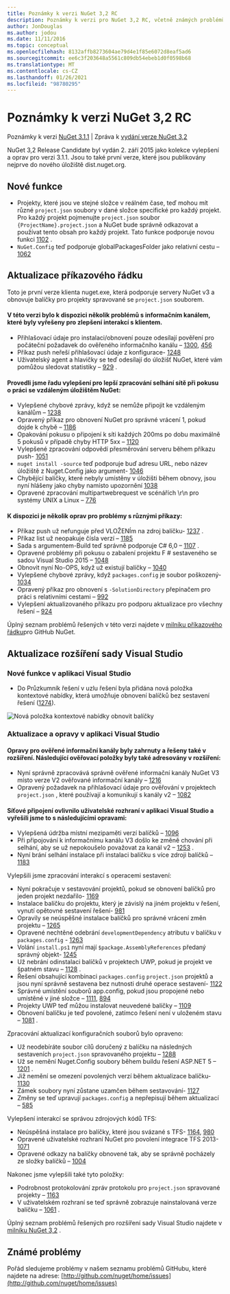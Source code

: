 ```yaml
---
title: Poznámky k verzi NuGet 3,2 RC
description: Poznámky k verzi pro NuGet 3,2 RC, včetně známých problémů, oprav chyb, přidaných funkcí a chcete odeslat obecnou.
author: JonDouglas
ms.author: jodou
ms.date: 11/11/2016
ms.topic: conceptual
ms.openlocfilehash: 8132affb8273604ae79d4e1f85e6072d8eaf5ad6
ms.sourcegitcommit: ee6c3f203648a5561c809db54ebeb1d0f0598b68
ms.translationtype: MT
ms.contentlocale: cs-CZ
ms.lasthandoff: 01/26/2021
ms.locfileid: "98780295"
---
```

# <a name="nuget-32-rc-release-notes"></a>Poznámky k verzi NuGet 3,2 RC

Poznámky k verzi [NuGet 3.1.1](../release-notes/nuget-3.1.1.md)  |  Zpráva k [vydání verze NuGet 3,2](../release-notes/nuget-3.2.md)

NuGet 3,2 Release Candidate byl vydán 2. září 2015 jako kolekce vylepšení a oprav pro verzi 3.1.1.  Jsou to také první verze, které jsou publikovány nejprve do nového úložiště dist.nuget.org.

## <a name="new-features"></a>Nové funkce

* Projekty, které jsou ve stejné složce v reálném čase, teď mohou mít různé `project.json` soubory v dané složce specifické pro každý projekt.  Pro každý projekt pojmenujte `project.json` soubor `{ProjectName}.project.json` a NuGet bude správně odkazovat a používat tento obsah pro každý projekt.  Tato funkce podporuje novou funkci [1102](https://github.com/NuGet/Home/issues/1102) .
* `NuGet.Config` teď podporuje globalPackagesFolder jako relativní cestu – [1062](https://github.com/NuGet/Home/issues/1062)

## <a name="command-line-updates"></a>Aktualizace příkazového řádku

Toto je první verze klienta nuget.exe, která podporuje servery NuGet v3 a obnovuje balíčky pro projekty spravované se `project.json` souborem.

#### <a name="there-were-a-number-of-authenticated-feed-issues-that-were-addressed-in-this-release-to-improve-interactions-with-the-client"></a>V této verzi bylo k dispozici několik problémů s informačním kanálem, které byly vyřešeny pro zlepšení interakcí s klientem.

* Přihlašovací údaje pro instalaci/obnovení pouze odesílají pověření pro počáteční požadavek do ověřeného informačního kanálu – [1300](https://github.com/NuGet/Home/issues/1300), [456](https://github.com/NuGet/Home/issues/456)
* Příkaz push neřeší přihlašovací údaje z konfigurace- [1248](https://github.com/NuGet/Home/issues/1248)
* Uživatelský agent a hlavičky se teď odesílají do úložišť NuGet, které vám pomůžou sledovat statistiky – [929](https://github.com/NuGet/Home/issues/929) .

#### <a name="we-made-a-number-of-improvements-to-better-handle-network-failures-while-attempting-to-work-with-a-remote-nuget-repository"></a>Provedli jsme řadu vylepšení pro lepší zpracování selhání sítě při pokusu o práci se vzdáleným úložištěm NuGet:

* Vylepšené chybové zprávy, když se nemůže připojit ke vzdáleným kanálům – [1238](https://github.com/NuGet/Home/issues/1238)
* Opravený příkaz pro obnovení NuGet pro správné vrácení 1, pokud dojde k chybě – [1186](https://github.com/NuGet/Home/issues/1186)
* Opakování pokusu o připojení k síti každých 200ms po dobu maximálně 5 pokusů v případě chyby HTTP 5xx – [1120](https://github.com/NuGet/Home/issues/1120)
* Vylepšené zpracování odpovědí přesměrování serveru během příkazu push- [1051](https://github.com/NuGet/Home/issues/1051)
* `nuget install -source` teď podporuje buď adresu URL, nebo název úložiště z Nuget.Config jako argument- [1046](https://github.com/NuGet/Home/issues/1046)
* Chybějící balíčky, které nebyly umístěny v úložišti během obnovy, jsou nyní hlášeny jako chyby namísto upozornění [1038](https://github.com/NuGet/Home/issues/1038)
* Opravené zpracování multipartwebrequest ve scénářích \r\n pro systémy UNIX a Linux – [776](https://github.com/NuGet/Home/issues/776)

#### <a name="there-are-a-number-of-fixes-to-issues-with-various-commands"></a>K dispozici je několik oprav pro problémy s různými příkazy:

* Příkaz push už nefunguje před VLOŽENÍm na zdroj balíčku- [1237](https://github.com/NuGet/Home/issues/1237) .
* Příkaz list už neopakuje čísla verzí – [1185](https://github.com/NuGet/Home/issues/1185)
* Sada s argumentem-Build teď správně podporuje C# 6,0 – [1107](https://github.com/NuGet/Home/issues/1107) .
* Opravené problémy při pokusu o zabalení projektu F # sestaveného se sadou Visual Studio 2015 – [1048](https://github.com/NuGet/Home/issues/1048)
* Obnovit nyní No-OPS, když už existují balíčky – [1040](https://github.com/NuGet/Home/issues/1040)
* Vylepšené chybové zprávy, když `packages.config` je soubor poškozený- [1034](https://github.com/NuGet/Home/issues/1034)
* Opravený příkaz pro obnovení s `-SolutionDirectory` přepínačem pro práci s relativními cestami – [992](https://github.com/NuGet/Home/issues/992)
* Vylepšení aktualizovaného příkazu pro podporu aktualizace pro všechny řešení – [924](https://github.com/NuGet/Home/issues/924)

Úplný seznam problémů řešených v této verzi najdete v [milníku příkazového řádku](https://github.com/nuget/home/issues?utf8=%E2%9C%93&q=is%3Aissue+milestone%3A3.2.0-commandline+is%3Aclosed+-label%3AClosedAs%3ADuplicate)pro GitHub NuGet.

## <a name="visual-studio-extension-updates"></a>Aktualizace rozšíření sady Visual Studio

### <a name="new-features-in-visual-studio"></a>Nové funkce v aplikaci Visual Studio

* Do Průzkumník řešení v uzlu řešení byla přidána nová položka kontextové nabídky, která umožňuje obnovení balíčků bez sestavení řešení ([1274](https://github.com/NuGet/Home/issues/1274)).

![Nová položka kontextové nabídky obnovit balíčky](./media/NuGet-3.2/newContextMenu.png)

### <a name="updates-and-fixes-in-visual-studio"></a>Aktualizace a opravy v aplikaci Visual Studio

#### <a name="the-fixes-for-authenticated-feeds-were-rolled-up-and-addressed-in-the-extension-as-well--the-following-authentication-items-were-also-addressed-in-the-extension"></a>Opravy pro ověřené informační kanály byly zahrnuty a řešeny také v rozšíření.  Následující ověřovací položky byly také adresovány v rozšíření:

* Nyní správně zpracovává správně ověřené informační kanály NuGet V3 místo verze V2 ověřované informační kanály – [1216](https://github.com/NuGet/Home/issues/1216)
* Opravený požadavek na přihlašovací údaje pro ověřování v projektech `project.json` , které používají a komunikují s kanály v2 – [1082](https://github.com/NuGet/Home/issues/1082)

#### <a name="network-connectivity-had-affected-the-user-interface-in-visual-studio-and-we-addressed-this-with-the-following-fixes"></a>Síťové připojení ovlivnilo uživatelské rozhraní v aplikaci Visual Studio a vyřešili jsme to s následujícími opravami:

* Vylepšená údržba místní mezipaměti verzí balíčků – [1096](https://github.com/NuGet/Home/issues/1096)
* Při připojování k informačnímu kanálu V3 došlo ke změně chování při selhání, aby se už nepokoušelo považovat za kanál v2 – [1253](https://github.com/NuGet/Home/issues/1253) .
* Nyní brání selhání instalace při instalaci balíčku s více zdroji balíčků – [1183](https://github.com/NuGet/Home/issues/1183)

Vylepšili jsme zpracování interakcí s operacemi sestavení:

* Nyní pokračuje v sestavování projektů, pokud se obnovení balíčků pro jeden projekt nezdařilo- [1169](https://github.com/NuGet/Home/issues/1169)
* Instalace balíčku do projektu, který je závislý na jiném projektu v řešení, vynutí opětovné sestavení řešení- [981](https://github.com/NuGet/Home/issues/981)
* Opravily se neúspěšné instalace balíčků pro správné vrácení změn projektu – [1265](https://github.com/NuGet/Home/issues/1265)
* Opravené nechtěné odebrání `developmentDependency` atributu v balíčku v `packages.config`  -  [1263](https://github.com/NuGet/Home/issues/1263)
* Volání `install.ps1` nyní mají `$package.AssemblyReferences` předaný správný objekt- [1245](https://github.com/NuGet/Home/issues/1245)
* Už nebrání odinstalaci balíčků v projektech UWP, pokud je projekt ve špatném stavu – [1128](https://github.com/NuGet/Home/issues/1128) .
* Řešení obsahující kombinaci `packages.config` `project.json` projektů a jsou nyní správně sestavena bez nutnosti druhé operace sestavení- [1122](https://github.com/NuGet/Home/issues/1122)
* Správné umístění souborů app.config, pokud jsou propojené nebo umístěné v jiné složce – [1111](https://github.com/NuGet/Home/issues/1111), [894](https://github.com/NuGet/Home/issues/894)
* Projekty UWP teď můžou instalovat neuvedené balíčky – [1109](https://github.com/NuGet/Home/issues/1109)
* Obnovení balíčku je teď povolené, zatímco řešení není v uloženém stavu – [1081](https://github.com/NuGet/Home/issues/1081) .


Zpracování aktualizací konfiguračních souborů bylo opraveno:

* Už neodebíráte soubor cílů doručený z balíčku na následných sestaveních `project.json` spravovaného projektu – [1288](https://github.com/NuGet/Home/issues/1288)
* Už se nemění Nuget.Config soubory během buildu řešení ASP.NET 5 – [1201](https://github.com/NuGet/Home/issues/1201) .
* Již nemění se omezení povolených verzí během aktualizace balíčku- [1130](https://github.com/NuGet/Home/issues/1130)
* Zámek soubory nyní zůstane uzamčen během sestavování- [1127](https://github.com/NuGet/Home/issues/1127)
* Změny se teď upravují `packages.config` a nepřepisují během aktualizací – [585](https://github.com/NuGet/Home/issues/585)


Vylepšení interakcí se správou zdrojových kódů TFS:

* Neúspěšná instalace pro balíčky, které jsou svázané s TFS- [1164](https://github.com/NuGet/Home/issues/1164), [980](https://github.com/NuGet/Home/issues/980)
* Opravené uživatelské rozhraní NuGet pro povolení integrace TFS 2013- [1071](https://github.com/NuGet/Home/issues/1071)
* Opravené odkazy na balíčky obnovené tak, aby se správně pocházely ze složky balíčků – [1004](https://github.com/NuGet/Home/issues/1004)

Nakonec jsme vylepšili také tyto položky:

* Podrobnost protokolování zpráv protokolu pro `project.json` spravované projekty – [1163](https://github.com/NuGet/Home/issues/1163)
* V uživatelském rozhraní se teď správně zobrazuje nainstalovaná verze balíčku – [1061](https://github.com/NuGet/Home/issues/1061) .


Úplný seznam problémů řešených pro rozšíření sady Visual Studio najdete v [milníku NuGet 3,2](https://github.com/nuget/home/issues?q=is%3Aissue+is%3Aclosed+-label%3AClosedAs%3ADuplicate+milestone%3A3.2) .

## <a name="known-issues"></a>Známé problémy

Pořád sledujeme problémy v našem seznamu problémů GitHubu, které najdete na adrese: [http://github.com/nuget/home/issues](http://github.com/nuget/home/issues)